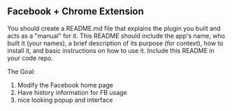 ## Facebook + Chrome Extension

You should create a README.md file that explains the plugin you built and acts as a "manual" for it. This README should include the app's name, who built it (your names), a brief description of its purpose (for context), how to install it, and basic instructions on how to use it. Include this README in your code repo.

The Goal:
1) Modify the Facebook home page
2) Have history information for FB usage
3) nice looking popup and interface